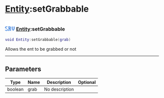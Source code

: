# [Entity](../entity/README.md):setGrabbable

### <img src="../../.gitbook/assets/server.png" width="32" height="32" /> [Entity](../entity/README.md):setGrabbable

```lua
void Entity:setGrabbable(grab)
```

Allows the ent to be grabbed or not<br>

-----------------
## Parameters

| Type   | Name | Description | Optional |
| ------ | ---- | ----------- | -------: |
| boolean | grab | No description |  |
